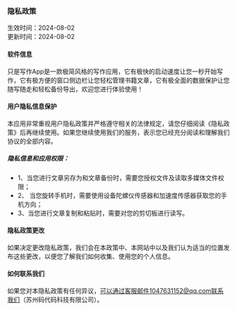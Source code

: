 ### 隐私政策

生效时间：2024-08-02   
更新时间：2024-08-02

#### 软件信息

只是写作App是一款极简风格的写作应用，它有极快的启动速度让您一秒开始写作，它有极方便的窗口侧边栏让您轻松管理书籍文章，它有极全面的数据保护让您随写随走和轻松备份导出，欢迎您进行体验使用！

#### 用户隐私信息保护

本应用非常重视用户隐私政策并严格遵守相关的法律规定，请您仔细阅读《隐私政策》后再继续使用。如果您继续使用我们的服务，表示您已经充分阅读和理解我们协议的全部内容。

##### 隐私信息和应用权限：

* 1、当您进行文章另存为和文章备份时，需要您授权文件及读取多媒体文件权限；
* 2、 当您旋转手机时，需要使用设备陀螺仪传感器和加速度传感器获取您的手机方向；
* 3、当您进行文章复制和粘贴时，需要对您的剪切板进行读写。

#### 隐私政策更改

如果决定更改隐私政策，我们会在本政策中、本网站中以及我们认为适当的位置发布这些更改，以便您了解我们如何收集、使用您的个人信息。

#### 如何联系我们

如果您对本隐私政策有任何异议，可以通过客服邮件1047631152@qq.com联系我们（苏州码代码科技有限公司）。
